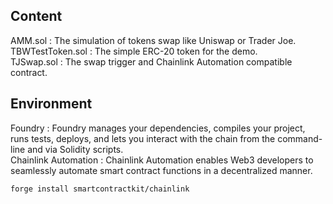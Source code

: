  
 ## Content
 AMM.sol : The simulation of tokens swap like Uniswap or Trader Joe.  
 TBWTestToken.sol : The simple ERC-20 token for the demo.  
 TJSwap.sol : The swap trigger and Chainlink Automation compatible contract.  

 ## Environment
 Foundry : Foundry manages your dependencies, compiles your project, runs tests, deploys, and lets you interact with the chain from the command-line and via Solidity scripts.  
 Chainlink Automation : Chainlink Automation enables Web3 developers to seamlessly automate smart contract functions in a decentralized manner.
 ```
 forge install smartcontractkit/chainlink
 ```
